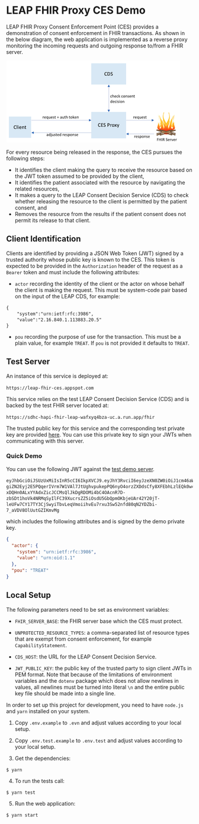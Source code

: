 # LEAP FHIR Proxy CES Demo
LEAP FHIR Proxy Consent Enforcement Point (CES) provides a demonstration of consent enforcement in FHIR transactions. As shown in the below diagram, the web application is implemented as a reverse proxy monitoring the incoming requests and outgoing response to/from a FHIR server. 

![Proxy CES](docs/assets/proxy.png?raw=true)

For every resource being released in the response, the CES pursues the following steps: 

- It identifies the client making the query to receive the resource based on the JWT token assumed to be provided by the client,
- It identifies the patient associated with the resource by navigating the related resources,
- It makes a query to the LEAP Consent Decision Service (CDS) to check whether releasing the resource to the client is permitted by the patient consent, and
- Removes the resource from the results if the patient consent does not permit its release to that client.

## Client Identification
Clients are identified by providing a JSON Web Token (JWT) signed by a trusted authority whose public key is known to the CES. This token is expected to be provided in the `Authorization` header of the request as a `Bearer` token and must include the following attributes:

- `actor` recording the identity of the client or the actor on whose behalf the client is making the request. This must be system-code pair based on the input of the LEAP CDS, for example:

```
{
    "system":"urn:ietf:rfc:3986",
    "value":"2.16.840.1.113883.20.5"
}
```

- `pou` recording the purpose of use for the transaction. This must be a plain value, for example `TREAT`. If `pou` is not provided it defaults to `TREAT`.

## Test Server
An instance of this service is deployed at: 

`https://leap-fhir-ces.appspot.com` 

This service relies on the test LEAP Consent Decision Service (CDS) and is backed by the test FHIR server located at: 

`https://sdhc-hapi-fhir-leap-wafxyq4bza-uc.a.run.app/fhir`


The trusted public key for this service and the corresponding test private key are provided [here](https://github.com/sdhealthconnect/leap-fhir-ces/tree/master/tests/fixtures). You can use this private key to sign your JWTs when communicating with this server.

### Quick Demo
You can use the following JWT against the [test demo server](https://leap-fhir-ces.appspot.com).
```
eyJhbGciOiJSUzUxMiIsInR5cCI6IkpXVCJ9.eyJhY3RvciI6eyJzeXN0ZW0iOiJ1cm46aWV0ZjpyZmM6Mzk4NiIsInZhbHVlIjoidXJuOm9pZDoxLjEifSwicG91IjoiVFJFQVQiLCJpYXQiOjE1OTg1NjIzMjF9.NXaOuOhyX0YHqqX97kgCztYGYHJ3gsNF1gMk9AMSSoi9cMnurZCbNwGswr5OG5AdYKmeQmN5LvSyqY-giZN2Eyj2E5PQqerIVrm7W1VAl7JtUghvpukepPQ6nyO4orzZXDdsCfy8XFEbhLzlEQk0w4CRiRcYOtGK4-xDQHn0ALxYYAdxZicJCCMsQlJkDgRDOMi4bC4OAcnR7D-zbSDt1hoVk4NRMqSyIlFC39XucrsZZ5iOsdU5GbQpmOKbjeUAr42Y20jT-leUFw7CY17TY3CjSwyiTbvLeqVmoiihvEu7rxu3Sw52nfd80qN2YDZbi-7_aVDV8OlUutGZIKmvMg
```
which includes the following attributes and is signed by the demo private key.
```json
{
  "actor": {
    "system": "urn:ietf:rfc:3986",
    "value": "urn:oid:1.1"
  },
  "pou": "TREAT"
}
```

## Local Setup
The following parameters need to be set as environment variables:

- `FHIR_SERVER_BASE`: the FHIR server base which the CES must protect.

- `UNPROTECTED_RESOURCE_TYPES`: a comma-separated list of resource types that are exempt from consent enforcement, for example `CapabilityStatement`.

- `CDS_HOST`: the URL for the LEAP Consent Decision Service. 

- `JWT_PUBLIC_KEY`: the public key of the trusted party to sign client JWTs in PEM format. Note that because of the limitations of environment variables and the `dotenv` package which does not allow newlines in values, all newlines must be turned into literal `\n` and the entire public key file should be made into a single line.

In order to set up this project for development, you need to have `node.js` and `yarn` installed on your system.

1. Copy `.env.example` to `.evn` and adjust values according to your local setup.

2. Copy `.env.test.example` to `.env.test` and adjust values according to your local setup.

3. Get the dependencies:

```
$ yarn
```
4. To run the tests call:

```
$ yarn test
```
5. Run the web application:

```
$ yarn start
```


